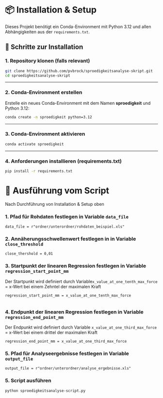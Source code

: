 # 📦 Installation & Setup

Dieses Projekt benötigt ein Conda-Environment mit Python 3.12 und allen Abhängigkeiten aus der `requirements.txt`.

## 🔧 Schritte zur Installation

### 1. Repository klonen (falls relevant)

```bash
git clone https://github.com/pvbrock/sproedigkeitsanalyse-skript.git
cd sproedigkeitsanalyse-skript

```

---

### 2. Conda-Environment erstellen

Erstelle ein neues Conda-Environment mit dem Namen **sproedigkeit** und Python 3.12:

```bash
conda create -n sproedigkeit python=3.12
```

---

### 3. Conda-Environment aktivieren

```bash
conda activate sproedigkeit
```

---

### 4. Anforderungen installieren (requirements.txt)

```bash
pip install -r requirements.txt
```

# 🚀 Ausführung vom Script

Nach Durchführung von Installation & Setup oben

### 1. Pfad für Rohdaten festlegen in Variable `data_file`

```
data_file = r"ordner/unterordner/rohdaten_beispiel.xls"
```
### 2. Annäherungsschwellenwert festlegen in in Variable `close_threshold`

```
close_thershold = 0,01
```
### 3. Startpunkt der linearen Regression festlegen in Variable `regression_start_point_mm`
Der Startpunkt wird definiert  durch Variable`x_value_at_one_tenth_max_force` = x-Wert bei einem Zehntel der maximalen Kraft
```
regression_start_point_mm = x_value_at_one_tenth_max_force
    
```
### 4. Endpunkt der linearen Regression festlegen in Variable `regression_end_point_mm`
Der Endpunkt wird definiert  durch Variable `x_value_at_one_third_max_force` = x-Wert bei einem drittel der maximalen Kraft
```
regression_end_point_mm = x_value_at_one_third_max_force
```
### 5. Pfad für Analyseergebnisse festlegen in Variable `output_file`

```
output_file = r"ordner/unterordner/analyse_ergebnisse.xls"
```

### 5. Script ausführen

```
python sproedigkeitsanalyse-script.py
``` 